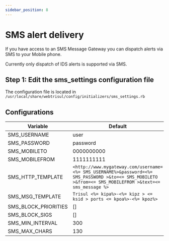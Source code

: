 ```yaml
---
sidebar_position: 8
---
```


# SMS alert delivery

If you have access to an SMS Message Gateway you can dispatch alerts via SMS to your Mobile phone.

Currently only dispatch of IDS alerts is supported via SMS.

## Step 1: Edit the sms_settings configuration file

The configuration file is located in  
`/usr/local/share/webtrisul/config/initializers/sms_settings.rb`

## Configurations

| Variable             | Default                                                                                                                                                  |
| -------------------- | -------------------------------------------------------------------------------------------------------------------------------------------------------- |
| SMS_USERNAME         | user                                                                                                                                                     |
| SMS_PASSWORD         | password                                                                                                                                                 |
| SMS_MOBILETO         | 0000000000                                                                                                                                               |
| SMS_MOBILEFROM       | 1111111111                                                                                                                                               |
| SMS_HTTP_TEMPLATE    | `<http://www.mygateway.com/username=<%= SMS_USERNAME%>&password=<%= SMS_PASSWORD >&to=<= SMS_MOBILETO >&from=<= SMS_MOBILEFROM >&text=<= sms_message %>` |
| SMS_MSG_TEMPLATE     | `Trisul <%= kipa%>-<%= kipz > <= ksid > ports <= kpoa%>-<%= kpoz%>`                                                                                      |
| SMS_BLOCK_PRIORITIES | []                                                                                                                                                       |
| SMS_BLOCK_SIGS       | []                                                                                                                                                       |
| SMS_MIN_INTERVAL     | 300                                                                                                                                                      |
| SMS_MAX_CHARS        | 130                                                                                                                                                      |
